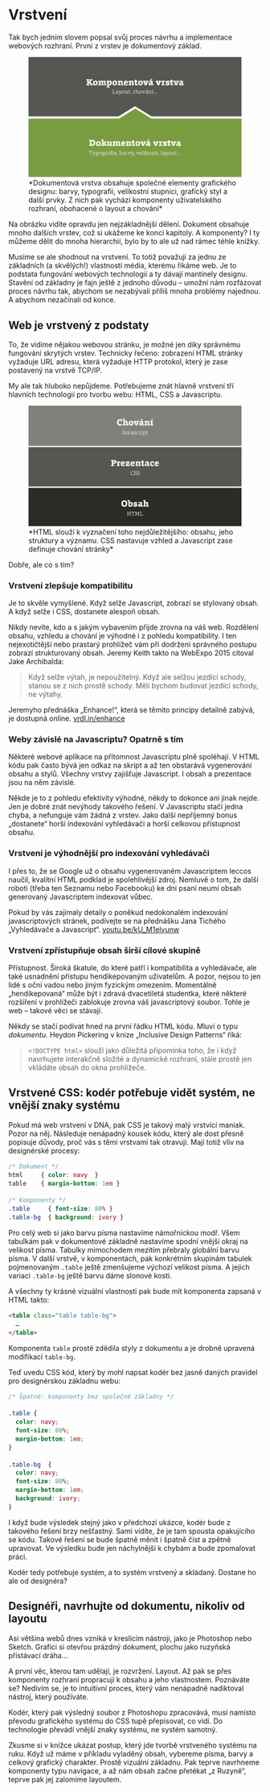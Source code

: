 # Vrstvení

Tak bych jedním slovem popsal svůj proces návrhu a implementace webových rozhraní. První z vrstev je dokumentový základ.

<figure>
<img src="dist/images/original/vdwd/zakladna-komponenty.jpg" alt="">
<figcaption markdown="1">    
*Dokumentová vrstva obsahuje společné elementy grafického designu: barvy, typografii, velikostní stupnici, grafický styl a další prvky. Z nich pak vychází komponenty uživatelského rozhraní, obohacené o layout a chování*
</figcaption> 
</figure> 

Na obrázku vidíte opravdu jen nejzákladnější dělení. Dokument obsahuje mnoho dalších vrstev, což si ukážeme ke konci kapitoly. A komponenty? I ty můžeme dělit do mnoha hierarchií, bylo by to ale už nad rámec téhle knížky.

Musíme se ale shodnout na vrstvení. To totiž považuji za jednu ze základních (a skvělých!)
vlastností média, kterému říkáme web. Je to podstata fungování webových technologií a ty dávají mantinely designu. Stavění od základny je fajn ještě z jednoho důvodu – umožní nám rozfázovat proces návrhu tak, abychom se nezabývali příliš mnoha problémy najednou. A abychom nezačínali od konce.


## Web je vrstvený z podstaty

To, že vidíme nějakou webovou stránku, je možné jen díky správnému fungování skrytých vrstev. Technicky řečeno: zobrazení HTML stránky vyžaduje URL adresu, která vyžaduje HTTP protokol, který je zase postavený na vrstvě TCP/IP. 

My ale tak hluboko nepůjdeme. Potřebujeme znát hlavně vrstvení tří hlavních technologií pro tvorbu webu: HTML, CSS a Javascriptu.

<figure>
<img src="dist/images/original/vdwd/html-css-js.jpg" alt="">
<figcaption markdown="1">    
*HTML slouží k vyznačení toho nejdůležitějšího: obsahu, jeho struktury a významu. CSS nastavuje vzhled a Javascript zase definuje chování stránky*
</figcaption> 
</figure> 



Dobře, ale co s tím?

### Vrstvení zlepšuje kompatibilitu

Je to skvěle vymyšlené. Když selže Javascript, zobrazí se stylovaný obsah. A když selže i CSS, dostanete alespoň obsah. 

Nikdy nevíte, kdo a s jakým vybavením přijde zrovna na váš web. Rozdělení obsahu, vzhledu a chování je výhodné i z pohledu kompatibility. I ten nejexotičtější nebo prastarý prohlížeč vám při dodržení správného postupu zobrazí strukturovaný obsah. Jeremy Keith takto na WebExpo 2015 citoval Jake Archibalda:

> Když selže výtah, je nepoužitelný. Když ale selžou jezdící schody, stanou se z nich prostě schody. Měli bychom budovat jezdící schody, ne výtahy.

Jeremyho přednáška „Enhance!“, která se těmito principy detailně zabývá, je dostupná online. [vrdl.in/enhance](https://www.webexpo.cz/praha2015/prednaska/enhance/)

### Weby závislé na Javascriptu? Opatrně s tím

Některé webové aplikace na přítomnost Javascriptu plně spoléhají. V HTML kódu pak často bývá jen odkaz na skript a až ten obstarává vygenerování obsahu a stylů. Všechny vrstvy zajišťuje Javascript. I obsah a prezentace jsou na něm závislé. 

Někde je to z pohledu efektivity výhodné, někdy to dokonce ani jinak nejde. Jen je dobré znát nevýhody takového řešení. V Javascriptu stačí jedna chyba, a nefunguje vám žádná z vrstev. Jako další nepříjemný bonus „dostanete“ horší indexování vyhledávači a horší celkovou přístupnost obsahu. 


### Vrstvení je výhodnější pro indexování vyhledávači

I přes to, že se Google už o obsahu vygenerovaném Javascriptem leccos naučil, kvalitní HTML podklad je spolehlivější zdroj. Nemluvě o tom, že další roboti (třeba ten Seznamu nebo Facebooku) ke dni psaní neumí obsah generovaný Javascriptem indexovat vůbec. 

Pokud by vás zajímaly detaily o poněkud nedokonalém indexování javascriptových stránek, podívejte se na přednášku Jana Tichého „Vyhledávače a Javascript“. [youtu.be/kU_M1elyunw](https://youtu.be/kU_M1elyunw)


### Vrstvení zpřístupňuje obsah širší cílové skupině

Přístupnost. Široká škatule, do které patří i kompatibilita a vyhledávače, ale také usnadnění přístupu hendikepovaným uživatelům. A pozor, nejsou to jen lidé s oční vadou nebo jiným fyzickým omezením. Momentálně „hendikepovaná“ může být i zdravá dvacetiletá studentka, které některé rozšíření v prohlížeči zablokuje zrovna váš javascriptový soubor. Tohle je web – takové věci se stávají.

Někdy se stačí podívat hned na první řádku HTML kódu. Mluví o typu *dokumentu*. Heydon Pickering v knize „Inclusive Design Patterns“ říká:

> `<!DOCTYPE html>` slouží jako důležitá připomínka toho, že i když navrhujete interakčně složité a dynamické rozhraní, stále prostě jen vkládáte obsah do okna prohlížeče.


## Vrstvené CSS: kodér potřebuje vidět systém, ne vnější znaky systému

Pokud má web vrstvení v DNA, pak CSS je takový malý vrstvící maniak. Pozor na něj. Následuje nenápadný kousek kódu, který ale dost přesně popisuje důvody, proč vás s těmi vrstvami tak otravuji. Mají totiž vliv na designérské procesy:

```css
/* Dokument */
html     { color: navy  }
table    { margin-bottom: 1em }

/* Komponenty */
.table     { font-size: 80% }
.table-bg  { background: ivory }
```

Pro celý web si jako barvu písma nastavíme námořnickou modř. Všem tabulkám pak v dokumentové základně nastavíme spodní vnější okraj na velikost písma. Tabulky mimochodem mezitím přebraly globální barvu písma.  V další vrstvě, v komponentách, pak konkrétním skupinám tabulek pojmenovaným `.table` ještě zmenšujeme výchozí velikost písma. A jejich variaci `.table-bg` ještě barvu dáme slonové kosti.

A všechny ty krásné vizuální vlastnosti pak bude mít komponenta zapsaná v HTML takto:

```html
<table class="table table-bg">
  …
</table>
```

Komponenta `table` prostě zdědila styly z dokumentu a je drobně upravená modifikací `table-bg`.

Teď uvedu CSS kód, který by mohl napsat kodér bez jasně daných pravidel pro designérskou základnu webu:

```css
/* Špatně: komponenty bez společné základny */

.table { 
  color: navy; 
  font-size: 80%; 
  margin-bottom: 1em; 
}

.table-bg  { 
  color: navy; 
  font-size: 80%; 
  margin-bottom: 1em; 
  background: ivory; 
}
```

I když bude výsledek stejný jako v předchozí ukázce, kodér bude z takového řešení brzy nešťastný. Sami vidíte, že je tam spousta opakujícího se kódu.
Takové řešení se bude špatně měnit i špatně číst a zpětně upravovat. Ve výsledku bude jen náchylnější k chybám a bude zpomalovat práci.

Kodér tedy potřebuje systém, a to systém vrstvený a skládaný. Dostane ho ale od designéra?


## Designéři, navrhujte od dokumentu, nikoliv od layoutu

Asi většina webů dnes vzniká v kreslicím nástroji, jako je Photoshop nebo Sketch. Grafici si otevřou prázdný dokument, plochu jako ruzyňská přistávací dráha…

A první věc, kterou tam udělají, je rozvržení. Layout. Až pak se přes komponenty rozhraní propracují k obsahu a jeho vlastnostem. Poznáváte se? Nedivím se, je to intuitivní proces, který vám nenápadně nadiktoval nástroj, který používáte. 

Kodér, který pak výsledný soubor z Photoshopu zpracovává, musí namísto převodu grafického systému do CSS tupě přepisovat, co vidí. Do technologie převádí vnější znaky systému, ne systém samotný.

Zkusme si v knížce ukázat postup, který jde tvorbě vrstveného systému na ruku. Když už máme v příkladu vyladěný obsah, vybereme písma, barvy a celkový grafický charakter. Prostě vizuální základnu. Pak teprve navrhneme komponenty typu navigace, a až nám obsah začne přetékat „z Ruzyně“, teprve pak jej zalomíme layoutem.


